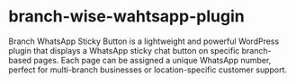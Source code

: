 # branch-wise-wahtsapp-plugin
Branch WhatsApp Sticky Button is a lightweight and powerful WordPress plugin that displays a WhatsApp sticky chat button on specific branch-based pages. Each page can be assigned a unique WhatsApp number, perfect for multi-branch businesses or location-specific customer support.
